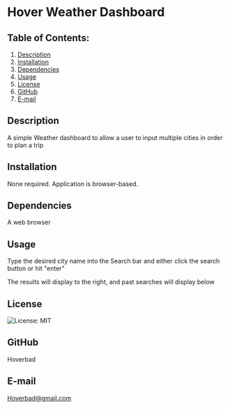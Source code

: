 # Hover Weather Dashboard

## Table of Contents:
  1. [Description](#description) 
  2. [Installation](#Installation)
  3. [Dependencies](#Dependencies)
  4. [Usage](#Usage)  
  5. [License](#License)
  6. [GitHub](#GitHub)
  7. [E-mail](#E-mail)

## Description
A simple Weather dashboard to allow a user to input multiple cities in order to plan a trip

## Installation
None required. Application is browser-based.

## Dependencies
A web browser

## Usage
Type the desired city name into the Search bar and either click the search button or hit "enter"

The results will display to the right, and past searches will display below

## License
![License: MIT](https://img.shields.io/badge/License-MIT-yellow.svg)

## GitHub
Hoverbad

## E-mail
Hoverbad@gmail.com